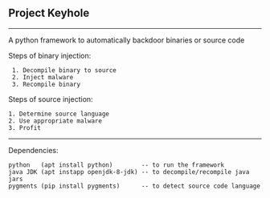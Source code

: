## **Project Keyhole** ##
----------

A python framework to automatically backdoor binaries or source code

Steps of binary injection:

	 1. Decompile binary to source
	 2. Inject malware
	 3. Recompile binary

Steps of source injection:

	1. Determine source language
	2. Use appropriate malware
	3. Profit
----------

Dependencies:

	python   (apt install python)        -- to run the framework
	java JDK (apt instapp openjdk-8-jdk) -- to decompile/recompile java jars
	pygments (pip install pygments)      -- to detect source code language
